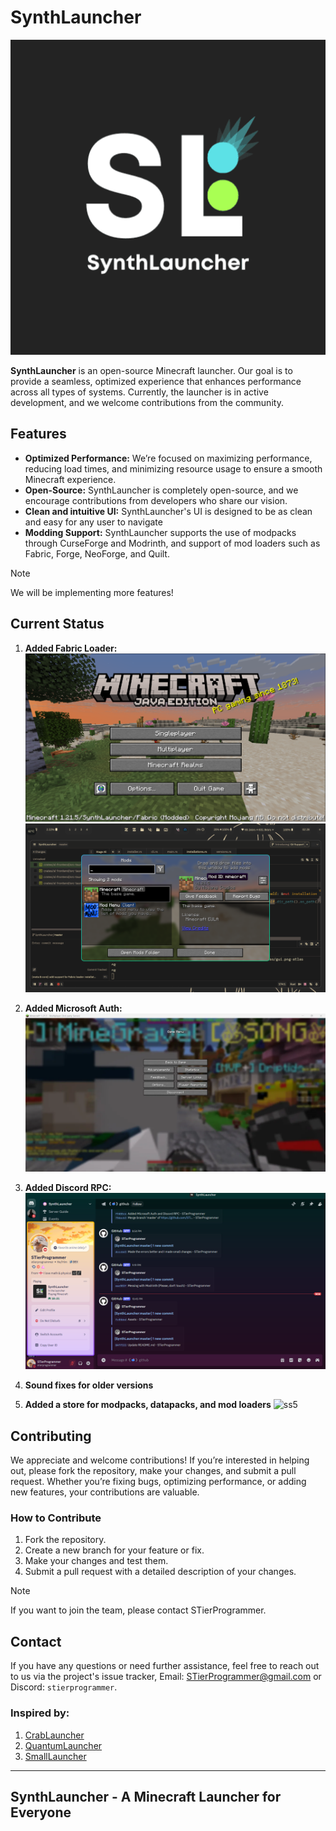 # SynthLauncher

![SynthLauncher Logo](assets/logo.png)

**SynthLauncher** is an open-source Minecraft launcher. Our goal is to provide a seamless, optimized experience that enhances performance across all types of systems. Currently, the launcher is in active development, and we welcome contributions from the community.

## Features

- **Optimized Performance:** We’re focused on maximizing performance, reducing load times, and minimizing resource usage to ensure a smooth Minecraft experience.
- **Open-Source:** SynthLauncher is completely open-source, and we encourage contributions from developers who share our vision.
- **Clean and intuitive UI:** SynthLauncher's UI is designed to be as clean and easy for any user to navigate
- **Modding Support:** SynthLauncher supports the use of modpacks through CurseForge and Modrinth, and support of mod loaders such as Fabric, Forge, NeoForge, and Quilt.

> [!NOTE]
> We will be implementing more features!

## Current Status

1. **Added Fabric Loader:**
![ss1](assets/fabric-1.png)
![ss2](assets/fabric-2.png)

2. **Added Microsoft Auth:**
![ss3](assets/hypixel.png)

3. **Added Discord RPC:**
![ss4](assets/discord-rpc.png)

4. **Sound fixes for older versions**
5. **Added a store for modpacks, datapacks, and mod loaders**
![ss5](https://media.discordapp.net/attachments/1325408197678333986/1389142037080571995/image.png?ex=68638ad6&is=68623956&hm=7daa57181245b13c80d4f99c3ad116d1e6d8a8f904986db7dbfb2fd804cf0600&=&format=webp&quality=lossless&width=1258&height=708)

## Contributing

We appreciate and welcome contributions! If you’re interested in helping out, please fork the repository, make your changes, and submit a pull request. Whether you’re fixing bugs, optimizing performance, or adding new features, your contributions are valuable.

### How to Contribute

1. Fork the repository.
2. Create a new branch for your feature or fix.
3. Make your changes and test them.
4. Submit a pull request with a detailed description of your changes.

> [!NOTE]
> If you want to join the team, please contact STierProgrammer.

## Contact

If you have any questions or need further assistance, feel free to reach out to us via the project's issue tracker, Email: [STierProgrammer@gmail.com](mailto:stierprogrammer@gmail.com) or Discord: `stierprogrammer`.

### Inspired by:

1. [CrabLauncher](https://github.com/safiworks/CrabLauncher)
2. [QuantumLauncher](https://github.com/Mrmayman/quantum-launcher)
3. [SmallLauncher](https://github.com/smallauncher/smallauncher)

---

## **SynthLauncher** - A Minecraft Launcher for Everyone
